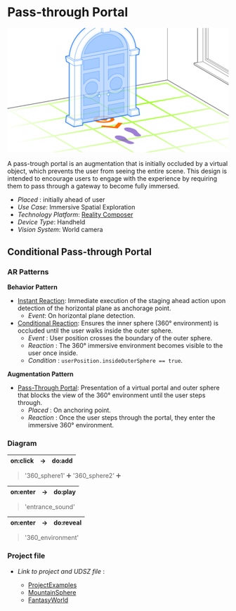 # Pass-through Portal

![image](image/Pass-throughPortal.png)

A pass-trough portal is an augmentation that is initially occluded by a virtual object, which prevents the user from seeing the entire scene. This design is intended to encourage users to engage with the experience by requiring them to pass through a gateway to become fully immersed.

* *Placed* : initially ahead of user
* _Use Case_: Immersive Spatial Exploration
* _Technology Platform_: [Reality Composer](../README.md)
* _Device Type_: Handheld
* _Vision System_: World camera

## Conditional Pass-through Portal

### AR Patterns

__Behavior Pattern__

* [Instant Reaction](https://github.com/ARpatterns/catalog/blob/main/behavioral-patterns/instant-reaction.md): Immediate execution of the staging ahead action upon detection of the horizontal plane as anchorage point.
  * _Event_: On horizontal plane detection.
* [Conditional Reaction](https://github.com/ARpatterns/catalog/blob/main/behavioral-patterns/conditional-reaction.md): Ensures the inner sphere (360° environment) is occluded until the user walks inside the outer sphere.
  * *Event* : User position crosses the boundary of the outer sphere.
  * *Reaction* : The 360° immersive environment becomes visible to the user once inside.
  * *Condition* : `userPosition.insideOuterSphere == true`.

**Augmentation Pattern**

* [Pass-Through Portal](https://github.com/ARpatterns/catalog/blob/main/augmentation-patterns/pass-through-portal.md): Presentation of a virtual portal and outer sphere that blocks the view of the 360° environment until the user steps through.
  * *Placed* : On anchoring point.
  * *Reaction* : Once the user steps through the portal, they enter the immersive 360° environment.

### Diagram

| on:click | → | do:add |
| -------: | -- | ------ |

> '360_sphere1' ➕
> '360_sphere2' ➕

| on:enter | → | do:play |
| -------: | -- | ------- |

> 'entrance_sound'

| on:enter | → | do:reveal |
| -------: | -- | --------- |

> '360_environment'

### Project file

* *Link to project and UDSZ file* :

  * [ProjectExamples](https://github.com/ARpatterns/AppleRealityComposer/tree/main/Pass-throughPortal/ProjectExamples)
  * [MountainSphere](https://sketchfab.com/3d-models/free-skybox-mountain-view-bf36a7600bcb4c3081aafc66197c2278#download)
  * [FantasyWorld](https://sketchfab.com/3d-models/environment-sphere-024bb8ba2eb542dfbda215ee8e83b194#download)
